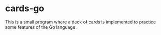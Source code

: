 # cards-go

This is a small program where a deck of cards is implemented to practice some features of the Go language.
